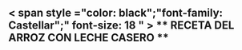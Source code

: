 ## < span style ="color: black";"font-family: Castellar";" font-size: 18 " > ** RECETA DEL ARROZ CON LECHE CASERO ** </span>   

